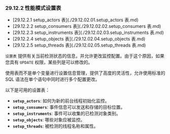 ### 29.12.2 性能模式设置表

- [29.12.2.1 setup_actors 表](./29.12.02.01.setup_actors 表.md)
- [29.12.2.2 setup_consumers 表](./29.12.02.02.setup_consumers 表.md)
- [29.12.2.3 setup_instruments 表](./29.12.02.03.setup_instruments 表.md)
- [29.12.2.4 setup_objects 表](./29.12.02.04.setup_objects 表.md)
- [29.12.2.5 setup_threads 表](./29.12.02.05.setup_threads 表.md)

`设置表` 提供有关当前检测状态的信息，并允许更改监控配置。由于这个原因，如果您具有 `UPDATE` 权限，某些列是可以修改的。

使用表而不是单个变量进行设置信息管理，提供了高度的灵活性，允许使用标准的 SQL 语法在单个语句中同时进行多个配置更改。

以下是可用的设置表：

- **`setup_actors`**: 如何为新的前台线程初始化监控。
- **`setup_consumers`**: 事件信息可以发送和存储的目标位置。
- **`setup_instruments`**: 事件可以收集的已检测对象类别。
- **`setup_objects`**: 哪些对象应被监控。
- **`setup_threads`**: 被检测的线程名称和属性。
